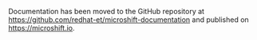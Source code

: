 Documentation has been moved to the GitHub repository at <https://github.com/redhat-et/microshift-documentation> and published on <https://microshift.io>.
